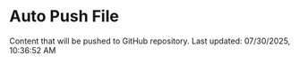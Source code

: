 # Auto Push File

Content that will be pushed to GitHub repository.
Last updated: 07/30/2025, 10:36:52 AM